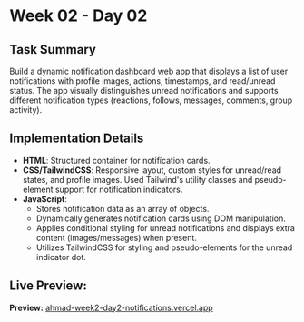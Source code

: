 # Week 02 - Day 02

## Task Summary
Build a dynamic notification dashboard web app that displays a list of user notifications with profile images, actions, timestamps, and read/unread status. The app visually distinguishes unread notifications and supports different notification types (reactions, follows, messages, comments, group activity).

## Implementation Details
- **HTML**: Structured container for notification cards.
- **CSS/TailwindCSS**: Responsive layout, custom styles for unread/read states, and profile images. Used Tailwind's utility classes and pseudo-element support for notification indicators.
- **JavaScript**:
  - Stores notification data as an array of objects.
  - Dynamically generates notification cards using DOM manipulation.
  - Applies conditional styling for unread notifications and displays extra content (images/messages) when present.
  - Utilizes TailwindCSS for styling and pseudo-elements for the unread indicator dot.

## Live Preview:
**Preview:** [ahmad-week2-day2-notifications.vercel.app](https://ahmad-week2-day2-notifications.vercel.app)
